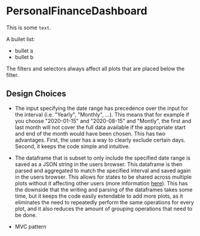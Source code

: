 # PersonalFinanceDashboard

This is some `text`.

A bullet list:
* bullet a
* bullet b

The filters and selectors always affect all plots that are placed below the filter.

## Design Choices

* The input specifying the date range has precedence over the input for the interval (i.e. "Yearly", "Monthly", $\dots$). This means that for example if you choose \"2020-01-15\" and \"2020-08-15\" and \"Montly\", the first and last month will not cover the full data available if the appropriate start and end of the month would have been chosen. This has two advantages. First, the user has a way to clearly exclude certain days. Second, it keeps the code simple and intuitive.
* The dataframe that is subset to only include the specified date range is saved as a JSON string in the users browser. This dataframe is then parsed and aggregated to match the specified interval and saved again in the users browser. This allows for states to be shared across multiple plots without it affecting other users (more information [here](https://dash-julia.plotly.com/sharing-data-between-callbacks)). This has the downside that the writing and parsing of the dataframes takes some time, but it keeps the code easily extendable to add more plots, as it eliminates the need to repeatedly perform the same operations for every plot, and it also reduces the amount of grouping operations that need to be done.

* MVC pattern